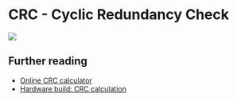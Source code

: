 # CRC - Cyclic Redundancy Check
![](https://github.com/VictorHerbert/VHDLSnippets/blob/master/Images/CRC_image.png?raw=true)

## Further reading

* [Online CRC calculator](https://asecuritysite.com/comms/crc_div)
* [Hardware build: CRC calculation](https://www.youtube.com/watch?v=sNkERQlK8j8&t=1261s)

